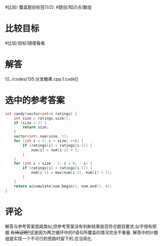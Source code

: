 #比较/
覆盖题目标签(1/2): #题目/知识点/数组

# 比较目标

#比较/目标/随便看看

# 解答

![[../codes/135.分发糖果.cpp.1.code]]

# 选中的参考答案

```C++
int candy(vector<int>& ratings) {
	int size = ratings.size();
	if (size < 2) {
		return size;
	}
	vector<int> num(size, 1);
	for (int i = 1; i < size; ++i) {
		if (ratings[i] > ratings[i-1]) {
			num[i] = num[i-1] + 1;
		}
	}
	for (int i = size - 1; i > 0; --i) {
		if (ratings[i] < ratings[i-1]) {
			num[i-1] = max(num[i-1], num[i] + 1);
		}
	}
	return accumulate(num.begin(), num.end(), 0);
}
```

# 评论

解答与参考答案思路类似,但参考答案没有判断结果是否符合题目要求,似乎很有把握.<del>有待证明?</del>这是因为两次循环中的if语句所覆盖的情况完全不重叠. 
解答中的l/r数组是实现一个不可行的思路时留下的.应当简化.
